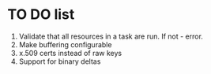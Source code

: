 # TO DO list

1. Validate that all resources in a task are run. If not - error.
2. Make buffering configurable
3. x.509 certs instead of raw keys
4. Support for binary deltas
